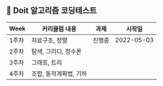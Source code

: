 ##  🍎 Doit 알고리즘 코딩테스트

| Week |커리큘럼 내용 | 과제 | 시작일
| ------|----------- | --|--|
| 1주차 | 자료구조, 정렬|진행중| 2022-05-03|
| 2주차 | 탐색, 그리디, 정수론 |||
| 3주차 | 그래프, 트리 |||
| 4주차 | 조합, 동적계획법, 기하 |||
